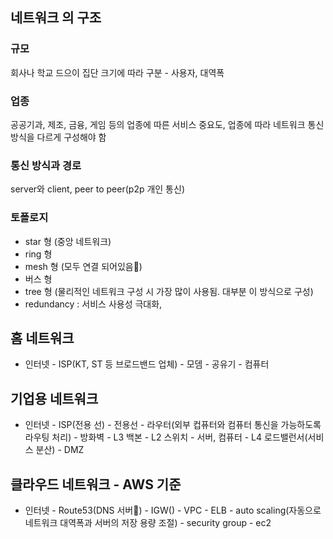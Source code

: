 ## 네트워크 의 구조

### 규모

회사나 학교 드으이 집단 크기에 따라 구분 - 사용자, 대역폭

### 업종

공공기과, 제조, 금융, 게임 등의 업종에 따른 서비스 중요도, 업종에 따라 네트워크 통신 방식을 다르게 구성해야 함

### 통신 방식과 경로

server와 client, peer to peer(p2p 개인 통신)

### 토폴로지

- star 형 (중앙 네트워크)
- ring 형
- mesh 형 (모두 연결 되어있음)
- 버스 형
- tree 형 (물리적인 네트워크 구성 시 가장 많이 사용됨. 대부분 이 방식으로 구성)
- redundancy : 서비스 사용성 극대화,

## 홈 네트워크

- 인터넷 - ISP(KT, ST 등 브로드밴드 업체) - 모뎀 - 공유기 - 컴퓨터

## 기업용 네트워크

- 인터넷 - ISP(전용 선) - 전용선 - 라우터(외부 컵퓨터와 컴퓨터 통신을 가능하도록 라우팅 처리) - 방화벽 - L3 백본 - L2 스위치 - 서버, 컴퓨터 - L4 로드밸런서(서비스 분산) - DMZ

## 클라우드 네트워크 - AWS 기준

- 인터넷 - Route53(DNS 서버) - IGW() - VPC - ELB - auto scaling(자동으로 네트워크 대역폭과 서버의 저장 용량 조절) - security group - ec2
